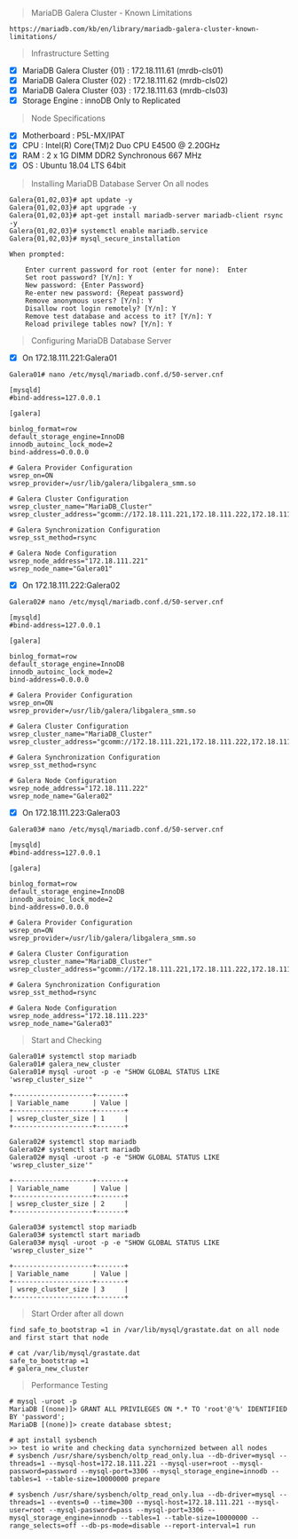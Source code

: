 > MariaDB Galera Cluster - Known Limitations
```
https://mariadb.com/kb/en/library/mariadb-galera-cluster-known-limitations/

```
> Infrastructure Setting 
- [x] MariaDB Galera Cluster {01} : 172.18.111.61 (mrdb-cls01)
- [x] MariaDB Galera Cluster {02} : 172.18.111.62 (mrdb-cls02)
- [x] MariaDB Galera Cluster {03} : 172.18.111.63 (mrdb-cls03)
- [x] Storage Engine : innoDB Only to Replicated
> Node Specifications
- [x] Motherboard : P5L-MX/IPAT
- [x] CPU : Intel(R) Core(TM)2 Duo CPU     E4500  @ 2.20GHz
- [x] RAM : 2 x 1G DIMM DDR2 Synchronous 667 MHz
- [x] OS  : Ubuntu 18.04 LTS 64bit
> Installing MariaDB Database Server On all nodes
```
Galera{01,02,03}# apt update -y
Galera{01,02,03}# apt upgrade -y
Galera{01,02,03}# apt-get install mariadb-server mariadb-client rsync -y
Galera{01,02,03}# systemctl enable mariadb.service
Galera{01,02,03}# mysql_secure_installation

When prompted:

    Enter current password for root (enter for none):  Enter
    Set root password? [Y/n]: Y
    New password: {Enter Password}
    Re-enter new password: {Repeat password}
    Remove anonymous users? [Y/n]: Y
    Disallow root login remotely? [Y/n]: Y
    Remove test database and access to it? [Y/n]: Y
    Reload privilege tables now? [Y/n]: Y

```
>Configuring MariaDB Database Server
- [x] On 172.18.111.221:Galera01 
```
Galera01# nano /etc/mysql/mariadb.conf.d/50-server.cnf

[mysqld]
#bind-address=127.0.0.1

[galera]

binlog_format=row
default_storage_engine=InnoDB
innodb_autoinc_lock_mode=2
bind-address=0.0.0.0

# Galera Provider Configuration
wsrep_on=ON
wsrep_provider=/usr/lib/galera/libgalera_smm.so

# Galera Cluster Configuration
wsrep_cluster_name="MariaDB_Cluster"
wsrep_cluster_address="gcomm://172.18.111.221,172.18.111.222,172.18.111.223"

# Galera Synchronization Configuration
wsrep_sst_method=rsync

# Galera Node Configuration
wsrep_node_address="172.18.111.221"
wsrep_node_name="Galera01"

```
- [x] On 172.18.111.222:Galera02 
```
Galera02# nano /etc/mysql/mariadb.conf.d/50-server.cnf

[mysqld]
#bind-address=127.0.0.1

[galera]

binlog_format=row
default_storage_engine=InnoDB
innodb_autoinc_lock_mode=2
bind-address=0.0.0.0

# Galera Provider Configuration
wsrep_on=ON
wsrep_provider=/usr/lib/galera/libgalera_smm.so

# Galera Cluster Configuration
wsrep_cluster_name="MariaDB_Cluster"
wsrep_cluster_address="gcomm://172.18.111.221,172.18.111.222,172.18.111.223"

# Galera Synchronization Configuration
wsrep_sst_method=rsync

# Galera Node Configuration
wsrep_node_address="172.18.111.222"
wsrep_node_name="Galera02"

```
- [x] On 172.18.111.223:Galera03 
```
Galera03# nano /etc/mysql/mariadb.conf.d/50-server.cnf

[mysqld]
#bind-address=127.0.0.1

[galera]

binlog_format=row
default_storage_engine=InnoDB
innodb_autoinc_lock_mode=2
bind-address=0.0.0.0

# Galera Provider Configuration
wsrep_on=ON
wsrep_provider=/usr/lib/galera/libgalera_smm.so

# Galera Cluster Configuration
wsrep_cluster_name="MariaDB_Cluster"
wsrep_cluster_address="gcomm://172.18.111.221,172.18.111.222,172.18.111.223"

# Galera Synchronization Configuration
wsrep_sst_method=rsync

# Galera Node Configuration
wsrep_node_address="172.18.111.223"
wsrep_node_name="Galera03"

```
> Start and Checking
```
Galera01# systemctl stop mariadb
Galera01# galera_new_cluster
Galera01# mysql -uroot -p -e "SHOW GLOBAL STATUS LIKE 'wsrep_cluster_size'"

+--------------------+-------+
| Variable_name      | Value |
+--------------------+-------+
| wsrep_cluster_size | 1     |
+--------------------+-------+

Galera02# systemctl stop mariadb
Galera02# systemctl start mariadb
Galera02# mysql -uroot -p -e "SHOW GLOBAL STATUS LIKE 'wsrep_cluster_size'"

+--------------------+-------+
| Variable_name      | Value |
+--------------------+-------+
| wsrep_cluster_size | 2     |
+--------------------+-------+

Galera03# systemctl stop mariadb
Galera03# systemctl start mariadb
Galera03# mysql -uroot -p -e "SHOW GLOBAL STATUS LIKE 'wsrep_cluster_size'"

+--------------------+-------+
| Variable_name      | Value |
+--------------------+-------+
| wsrep_cluster_size | 3     |
+--------------------+-------+
```
>Start Order after all down
```
find safe_to_bootstrap =1 in /var/lib/mysql/grastate.dat on all node
and first start that node

# cat /var/lib/mysql/grastate.dat
safe_to_bootstrap =1
# galera_new_cluster

```
> Performance Testing

```
# mysql -uroot -p
MariaDB [(none)]> GRANT ALL PRIVILEGES ON *.* TO 'root'@'%' IDENTIFIED BY 'password';
MariaDB [(none)]> create database sbtest;

# apt install sysbench
>> test io write and checking data synchornized between all nodes 
# sysbench /usr/share/sysbench/oltp_read_only.lua --db-driver=mysql --threads=1 --mysql-host=172.18.111.221 --mysql-user=root --mysql-password=password --mysql-port=3306 --mysql_storage_engine=innodb --tables=1 --table-size=10000000 prepare

# sysbench /usr/share/sysbench/oltp_read_only.lua --db-driver=mysql --threads=1 --events=0 --time=300 --mysql-host=172.18.111.221 --mysql-user=root --mysql-password=pass --mysql-port=3306 --mysql_storage_engine=innodb --tables=1 --table-size=10000000 --range_selects=off --db-ps-mode=disable --report-interval=1 run
```

